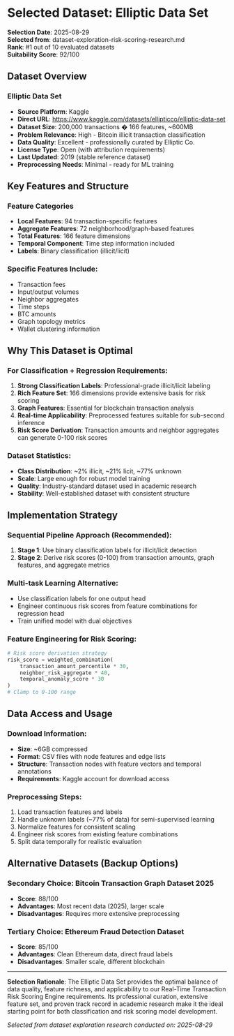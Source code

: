 # Selected Dataset: Elliptic Data Set

**Selection Date**: 2025-08-29  
**Selected from**: dataset-exploration-risk-scoring-research.md  
**Rank**: #1 out of 10 evaluated datasets  
**Suitability Score**: 92/100  

## Dataset Overview

### **Elliptic Data Set**
- **Source Platform**: Kaggle
- **Direct URL**: https://www.kaggle.com/datasets/ellipticco/elliptic-data-set
- **Dataset Size**: 200,000 transactions � 166 features, ~600MB
- **Problem Relevance**: High - Bitcoin illicit transaction classification
- **Data Quality**: Excellent - professionally curated by Elliptic Co.
- **License Type**: Open (with attribution requirements)
- **Last Updated**: 2019 (stable reference dataset)
- **Preprocessing Needs**: Minimal - ready for ML training

## Key Features and Structure

### Feature Categories
- **Local Features**: 94 transaction-specific features
- **Aggregate Features**: 72 neighborhood/graph-based features  
- **Total Features**: 166 feature dimensions
- **Temporal Component**: Time step information included
- **Labels**: Binary classification (illicit/licit)

### Specific Features Include:
- Transaction fees
- Input/output volumes  
- Neighbor aggregates
- Time steps
- BTC amounts
- Graph topology metrics
- Wallet clustering information

## Why This Dataset is Optimal

### **For Classification + Regression Requirements:**
1. **Strong Classification Labels**: Professional-grade illicit/licit labeling
2. **Rich Feature Set**: 166 dimensions provide extensive basis for risk scoring
3. **Graph Features**: Essential for blockchain transaction analysis
4. **Real-time Applicability**: Preprocessed features suitable for sub-second inference
5. **Risk Score Derivation**: Transaction amounts and neighbor aggregates can generate 0-100 risk scores

### **Dataset Statistics:**
- **Class Distribution**: ~2% illicit, ~21% licit, ~77% unknown
- **Scale**: Large enough for robust model training
- **Quality**: Industry-standard dataset used in academic research
- **Stability**: Well-established dataset with consistent structure

## Implementation Strategy

### **Sequential Pipeline Approach (Recommended):**
1. **Stage 1**: Use binary classification labels for illicit/licit detection
2. **Stage 2**: Derive risk scores (0-100) from transaction amounts, graph features, and aggregate metrics

### **Multi-task Learning Alternative:**
- Use classification labels for one output head
- Engineer continuous risk scores from feature combinations for regression head
- Train unified model with dual objectives

### **Feature Engineering for Risk Scoring:**
```python
# Risk score derivation strategy
risk_score = weighted_combination(
    transaction_amount_percentile * 30,
    neighbor_risk_aggregate * 40,
    temporal_anomaly_score * 30
)
# Clamp to 0-100 range
```

## Data Access and Usage

### **Download Information:**
- **Size**: ~6GB compressed
- **Format**: CSV files with node features and edge lists
- **Structure**: Transaction nodes with feature vectors and temporal annotations
- **Requirements**: Kaggle account for download access

### **Preprocessing Steps:**
1. Load transaction features and labels
2. Handle unknown labels (~77% of data) for semi-supervised learning
3. Normalize features for consistent scaling
4. Engineer risk scores from existing feature combinations
5. Split data temporally for realistic evaluation

## Alternative Datasets (Backup Options)

### **Secondary Choice: Bitcoin Transaction Graph Dataset 2025**
- **Score**: 88/100
- **Advantages**: Most recent data (2025), larger scale
- **Disadvantages**: Requires more extensive preprocessing

### **Tertiary Choice: Ethereum Fraud Detection Dataset**  
- **Score**: 85/100
- **Advantages**: Clean Ethereum data, direct fraud labels
- **Disadvantages**: Smaller scale, different blockchain

---

**Selection Rationale**: The Elliptic Data Set provides the optimal balance of data quality, feature richness, and applicability to our Real-Time Transaction Risk Scoring Engine requirements. Its professional curation, extensive feature set, and proven track record in academic research make it the ideal starting point for both classification and risk scoring model development.

*Selected from dataset exploration research conducted on: 2025-08-29*